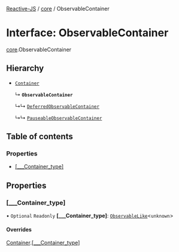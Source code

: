 [Reactive-JS](../README.md) / [core](../modules/core.md) / ObservableContainer

# Interface: ObservableContainer

[core](../modules/core.md).ObservableContainer

## Hierarchy

- [`Container`](core.Container-1.md)

  ↳ **`ObservableContainer`**

  ↳↳ [`DeferredObservableContainer`](core.DeferredObservableContainer.md)

  ↳↳ [`PauseableObservableContainer`](core.PauseableObservableContainer.md)

## Table of contents

### Properties

- [[\_\_\_Container\_type]](core.ObservableContainer.md#[___container_type])

## Properties

### [\_\_\_Container\_type]

• `Optional` `Readonly` **[\_\_\_Container\_type]**: [`ObservableLike`](core.ObservableLike.md)<`unknown`\>

#### Overrides

[Container](core.Container-1.md).[[___Container_type]](core.Container-1.md#[___container_type])
